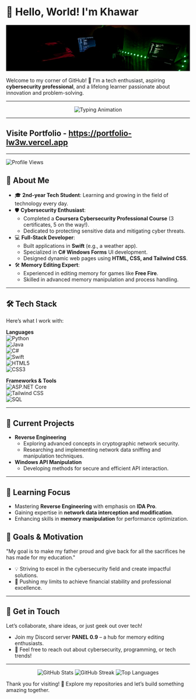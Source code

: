 # 👋 Hello, World! I'm Khawar  

![Banner Image](https://github.com/khawarahemad/assets/blob/main/1694790959994.jpeg)

Welcome to my corner of GitHub! 🚀 I'm a tech enthusiast, aspiring **cybersecurity professional**, and a lifelong learner passionate about innovation and problem-solving.  

---

<div align="center">  
  <img src="https://readme-typing-svg.demolab.com?font=Fira+Code&weight=500&size=24&pause=1000&center=true&vCenter=true&width=435&lines=Cybersecurity+Enthusiast;Full-Stack+Developer;Memory+Editing+Expert;Tech+Lover+%26+Problem+Solver" alt="Typing Animation" />
</div>  

---
**Visite Portfolio** - https://portfolio-lw3w.vercel.app
---
---
![Profile Views](https://komarev.com/ghpvc/?username=khawarahemad&label=Profile%20Views&color=brightgreen&style=flat)
## 🎯 **About Me**  
- 🎓 **2nd-year Tech Student**: Learning and growing in the field of technology every day.  
- 🛡️ **Cybersecurity Enthusiast**:  
  - Completed a **Coursera Cybersecurity Professional Course** (3 certificates, 5 on the way!).  
  - Dedicated to protecting sensitive data and mitigating cyber threats.  
- 💻 **Full-Stack Developer**:  
  - Built applications in **Swift** (e.g., a weather app).  
  - Specialized in **C# Windows Forms** UI development.  
  - Designed dynamic web pages using **HTML, CSS, and Tailwind CSS**.  
- 🛠️ **Memory Editing Expert**:  
  - Experienced in editing memory for games like **Free Fire**.  
  - Skilled in advanced memory manipulation and process handling.  

---

## 🛠️ **Tech Stack**  
Here’s what I work with:  

**Languages**  
![Python](https://img.shields.io/badge/-Python-3776AB?style=flat&logo=python&logoColor=white)  
![Java](https://img.shields.io/badge/-Java-007396?style=flat&logo=java&logoColor=white)  
![C#](https://img.shields.io/badge/-C%23-239120?style=flat&logo=csharp&logoColor=white)  
![Swift](https://img.shields.io/badge/-Swift-FA7343?style=flat&logo=swift&logoColor=white)  
![HTML5](https://img.shields.io/badge/-HTML5-E34F26?style=flat&logo=html5&logoColor=white)  
![CSS3](https://img.shields.io/badge/-CSS3-1572B6?style=flat&logo=css3&logoColor=white)  

**Frameworks & Tools**  
![ASP.NET Core](https://img.shields.io/badge/-ASP.NET%20Core-512BD4?style=flat&logo=dotnet&logoColor=white)  
![Tailwind CSS](https://img.shields.io/badge/-Tailwind%20CSS-06B6D4?style=flat&logo=tailwindcss&logoColor=white)  
![SQL](https://img.shields.io/badge/-SQL-4479A1?style=flat&logo=mysql&logoColor=white)  

---

## 🚀 Current Projects  
- **Reverse Engineering**  
  - Exploring advanced concepts in cryptographic network security.  
  - Researching and implementing network data sniffing and manipulation techniques.  
- **Windows API Manipulation**  
  - Developing methods for secure and efficient API interaction.  

---

## 🌱 Learning Focus  
- Mastering **Reverse Engineering** with emphasis on **IDA Pro**.  
- Gaining expertise in **network data interception and modification**.  
- Enhancing skills in **memory manipulation** for performance optimization.  



## 🎯 **Goals & Motivation**  
"My goal is to make my father proud and give back for all the sacrifices he has made for my education."  
- 💡 Striving to excel in the cybersecurity field and create impactful solutions.  
- 💪 Pushing my limits to achieve financial stability and professional excellence.  

---

## 📌 **Get in Touch**  
Let’s collaborate, share ideas, or just geek out over tech!  
- Join my Discord server **PANEL 0.9** – a hub for memory editing enthusiasts.  
- 💬 Feel free to reach out about cybersecurity, programming, or tech trends!  

---

<div align="center">  
  <img src="https://github-readme-stats.vercel.app/api?username=khawarahemad&show_icons=true&theme=radical" alt="GitHub Stats" width="400" />  
  <img src="https://github-readme-streak-stats.herokuapp.com/?user=khawarahemad&theme=radical" alt="GitHub Streak" width="400" /> 
  <img src="https://github-readme-stats.vercel.app/api/top-langs/?username=khawarahemad&layout=compact&theme=radical" alt="Top Languages" width="400" />
</div> 

Thank you for visiting! 🌟 Explore my repositories and let’s build something amazing together.  
